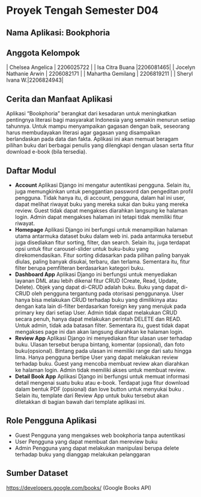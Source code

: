 # Proyek Tengah Semester D04


## Nama Aplikasi: Bookphoria


## Anggota Kelompok
| Chelsea Angelica | 2206025722 |
| Isa Citra Buana |2206081465|
| Jocelyn Nathanie Arwin | 2206082171 |
| Mahartha Gemilang | 2206819211 |
| Sheryl Ivana W.|2206824943|


## Cerita dan Manfaat Aplikasi
Aplikasi “Bookphoria” berangkat dari kesadaran untuk meningkatkan pentingnya literasi bagi masyarakat Indonesia yang semakin menurun setiap tahunnya.  Untuk mampu menyampaikan gagasan dengan baik, seseorang harus membudayakan literasi agar gagasan yang disampaikan berlandaskan pada data dan fakta. Aplikasi ini akan memuat beragam pilihan buku dari berbagai penulis yang dilengkapi dengan ulasan serta fitur download e-book (bila tersedia).


## Daftar Modul
- **Account**
Aplikasi Django ini mengatur autentikasi pengguna. Selain itu, juga memungkinkan untuk penggantian password dan pengeditan profil pengguna. Tidak hanya itu, di account, pengguna, dalam hal ini user, dapat melihat riwayat buku yang mereka sukai dan buku yang mereka review. Guest tidak dapat mengakses diarahkan langsung ke halaman login. Admin dapat mengakses halaman ini tetapi tidak memiliki fitur riwayat.
- **Homepage**
Aplikasi Django ini berfungsi untuk menampilkan halaman utama antarmuka dataset buku dalam web ini. pada antarmuka tersebut juga disediakan fitur sorting, filter, dan search. Selain itu, juga terdapat opsi untuk fitur carousel-slider untuk buku-buku yang direkomendasikan. Fitur sorting didasarkan pada pilihan paling banyak diulas, paling banyak disukai, terbaru, dan terlama. Sementara itu, fitur filter berupa pemfilteran berdasarkan kategori buku. 
- **Dashboard App**
Aplikasi Django ini berfungsi untuk menyediakan layanan DML atau lebih dikenal fitur CRUD (Create, Read, Update, Delete). Objek yang dapat di-CRUD adalah buku. Buku yang dapat di-CRUD oleh pengguna tergantung pada otorisasi penggunanya. User hanya bisa melakukan CRUD terhadap buku yang dimilikinya atau dengan kata lain di-filter berdasarkan foreign key yang merujuk pada primary key dari setiap User. Admin tidak dapat melakukan CRUD secara penuh, hanya dapat melakukan perintah DELETE dan READ. Untuk admin, tidak ada batasan filter. Sementara itu, guest tidak dapat mengakses page ini dan akan langsung diarahkan ke halaman login.
- **Review App**
Aplikasi Django ini menyediakan fitur ulasan user terhadap buku. Ulasan tersebut berupa bintang, komentar (opsional), dan foto buku(opsional). Bintang pada ulasan ini memiliki range dari satu hingga lima. Hanya pengguna bertipe User yang dapat melakukan review terhadap buku. Guest yang mencoba membuat review akan diarahkan ke halaman login. Admin tidak memiliki akses untuk membuat review.
- **Detail Book App**
Aplikasi Django ini berfungsi untuk memuat informasi detail mengenai suatu buku atau e-book. Terdapat juga fitur download dalam bentuk PDF (opsional) dan love button untuk menyukai buku . Selain itu, template dari Review App untuk buku tersebut akan diletakkan di bagian bawah dari template aplikasi ini.


## Role Pengguna Aplikasi
- Guest
Pengguna yang mengakses web bookphoria tanpa autentikasi
- User
Pengguna yang dapat membuat dan mereview buku
- Admin
Pengguna yang dapat melakukan manipulasi berupa delete terhadap buku yang dianggap melakukan pelanggaran


## Sumber Dataset
https://developers.google.com/books/ 
(Google Books API)